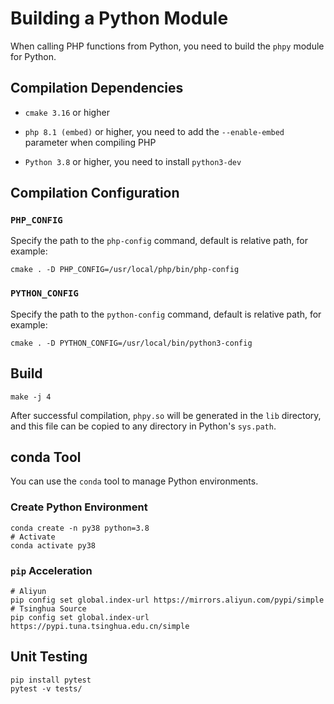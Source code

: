 Building a Python Module
====
When calling PHP functions from Python, you need to build the `phpy` module for Python.

## Compilation Dependencies

- `cmake 3.16` or higher

- `php 8.1 (embed)` or higher, you need to add the `--enable-embed` parameter when compiling PHP
- `Python 3.8` or higher, you need to install `python3-dev`

## Compilation Configuration

### `PHP_CONFIG` 

Specify the path to the `php-config` command, default is relative path, for example:

```shell
cmake . -D PHP_CONFIG=/usr/local/php/bin/php-config
```

### `PYTHON_CONFIG`

Specify the path to the `python-config` command, default is relative path, for example:

```shell
cmake . -D PYTHON_CONFIG=/usr/local/bin/python3-config
```

## Build
```shell
make -j 4
```

After successful compilation, `phpy.so` will be generated in the `lib` directory, and this file can be copied to any directory in Python's `sys.path`.

## conda Tool

You can use the `conda` tool to manage Python environments.

### Create Python Environment

```shell
conda create -n py38 python=3.8
# Activate
conda activate py38
```

### `pip` Acceleration
```shell
# Aliyun
pip config set global.index-url https://mirrors.aliyun.com/pypi/simple
# Tsinghua Source
pip config set global.index-url https://pypi.tuna.tsinghua.edu.cn/simple
```

## Unit Testing
```shell
pip install pytest
pytest -v tests/
```
